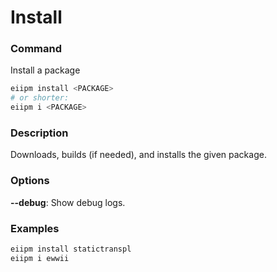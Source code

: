 # Install

### Command

Install a package

```bash
eiipm install <PACKAGE>
# or shorter:
eiipm i <PACKAGE>
```

### Description

Downloads, builds (if needed), and installs the given package.

### Options

**--debug**: Show debug logs.

### Examples

```bash
eiipm install statictranspl
eiipm i ewwii
```
